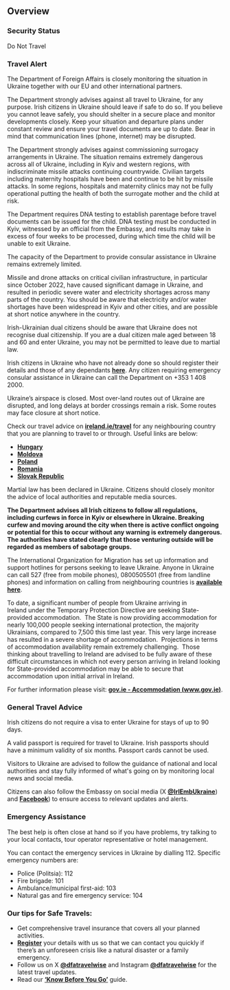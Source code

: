 ## Overview

### **Security Status**

Do Not Travel

### **Travel Alert**

The Department of Foreign Affairs is closely monitoring the situation in Ukraine together with our EU and other international partners.

The Department strongly advises against all travel to Ukraine, for any purpose. Irish citizens in Ukraine should leave if safe to do so. If you believe you cannot leave safely, you should shelter in a secure place and monitor developments closely. Keep your situation and departure plans under constant review and ensure your travel documents are up to date. Bear in mind that communication lines (phone, internet) may be disrupted.

The Department strongly advises against commissioning surrogacy arrangements in Ukraine. The situation remains extremely dangerous across all of Ukraine, including in Kyiv and western regions, with indiscriminate missile attacks continuing countrywide. Civilian targets including maternity hospitals have been and continue to be hit by missile attacks. In some regions, hospitals and maternity clinics may not be fully operational putting the health of both the surrogate mother and the child at risk.

The Department requires DNA testing to establish parentage before travel documents can be issued for the child. DNA testing must be conducted in Kyiv, witnessed by an official from the Embassy, and results may take in excess of four weeks to be processed, during which time the child will be unable to exit Ukraine.

The capacity of the Department to provide consular assistance in Ukraine remains extremely limited.

Missile and drone attacks on critical civilian infrastructure, in particular since October 2022, have caused significant damage in Ukraine, and resulted in periodic severe water and electricity shortages across many parts of the country. You should be aware that electricity and/or water shortages have been widespread in Kyiv and other cities, and are possible at short notice anywhere in the country.

Irish-Ukrainian dual citizens should be aware that Ukraine does not recognise dual citizenship. If you are a dual citizen male aged between 18 and 60 and enter Ukraine, you may not be permitted to leave due to martial law.

Irish citizens in Ukraine who have not already done so should register their details and those of any dependants [**here**](/en/dfa/overseas-travel/citizens-registration/). Any citizen requiring emergency consular assistance in Ukraine can call the Department on +353 1 408 2000.

Ukraine’s airspace is closed. Most over-land routes out of Ukraine are disrupted, and long delays at border crossings remain a risk. Some routes may face closure at short notice.

Check our travel advice on [**ireland.ie/travel**](/en/dfa/overseas-travel/) for any neighbouring country that you are planning to travel to or through. Useful links are below:

* [**Hungary**](/en/dfa/overseas-travel/advice/hungary/)
* [**Moldova**](/en/dfa/overseas-travel/advice/moldova/)
* [**Poland**](/en/dfa/overseas-travel/advice/poland/)
* [**Romania**](/en/dfa/overseas-travel/advice/romania/)
* [**Slovak Republic**](/en/dfa/overseas-travel/advice/slovak-republic-slovakia/)

Martial law has been declared in Ukraine. Citizens should closely monitor the advice of local authorities and reputable media sources.

**The Department advises all Irish citizens to follow all regulations, including curfews in force in Kyiv or elsewhere in Ukraine. Breaking curfew and moving around the city when there is active conflict ongoing or potential for this to occur without any warning is extremely dangerous.  The authorities have stated clearly that those venturing outside will be regarded as members of sabotage groups.**

The International Organization for Migration has set up information and support hotlines for persons seeking to leave Ukraine. Anyone in Ukraine can call 527 (free from mobile phones), 0800505501 (free from landline phones) and information on calling from neighbouring countries is [**available here**](https://www.iom.int/iom-hotlines-persons-fleeing-ukraine).

To date, a significant number of people from Ukraine arriving in Ireland under the Temporary Protection Directive are seeking State-provided accommodation.  The State is now providing accommodation for nearly 100,000 people seeking international protection, the majority Ukrainians, compared to 7,500 this time last year. This very large increase has resulted in a severe shortage of accommodation.  Projections in terms of accommodation availability remain extremely challenging.  Those thinking about travelling to Ireland are advised to be fully aware of these difficult circumstances in which not every person arriving in Ireland looking for State-provided accommodation may be able to secure that accommodation upon initial arrival in Ireland.

For further information please visit: [**gov.ie - Accommodation (www.gov.ie)**](https://www.gov.ie/en/publication/62512-accommodation/).

### **General Travel Advice**

Irish citizens do not require a visa to enter Ukraine for stays of up to 90 days.

A valid passport is required for travel to Ukraine. Irish passports should have a minimum validity of six months. Passport cards cannot be used.

Visitors to Ukraine are advised to follow the guidance of national and local authorities and stay fully informed of what's going on by monitoring local news and social media.

Citizens can also follow the Embassy on social media (X [**@IrlEmbUkraine**](https://twitter.com/IrlEmbUkraine)) and [**Facebook**](https://www.facebook.com/IrlEmbUkraine)) to ensure access to relevant updates and alerts.

### **Emergency Assistance**

The best help is often close at hand so if you have problems, try talking to your local contacts, tour operator representative or hotel management.

You can contact the emergency services in Ukraine by dialling 112. Specific emergency numbers are:

* Police (Politsia): 112
* Fire brigade: 101
* Ambulance/municipal first-aid: 103
* Natural gas and fire emergency service: 104

### **Our tips for Safe Travels:**

* Get comprehensive travel insurance that covers all your planned activities.
* [**Register**](/en/dfa/overseas-travel/citizens-registration/) your details with us so that we can contact you quickly if there’s an unforeseen crisis like a natural disaster or a family emergency.
* Follow us on X [**@dfatravelwise**](https://www.twitter.com/DFATravelWise) and Instagram [**@dfatravelwise**](https://www.instagram.com/dfatravelwise/) for the latest travel updates.
* Read our [**‘Know Before You Go’**](/en/dfa/overseas-travel/know-before-you-go/) guide.